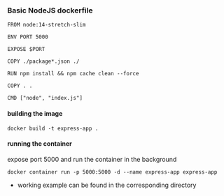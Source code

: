 ### Basic NodeJS dockerfile

```
FROM node:14-stretch-slim

ENV PORT 5000

EXPOSE $PORT

COPY ./package*.json ./

RUN npm install && npm cache clean --force

COPY . .

CMD ["node", "index.js"]
```

#### building the image

```
docker build -t express-app .
```

#### running the container

expose port 5000 and run the container in the background

```
docker container run -p 5000:5000 -d --name express-app express-app
```

-   working example can be found in the corresponding directory
